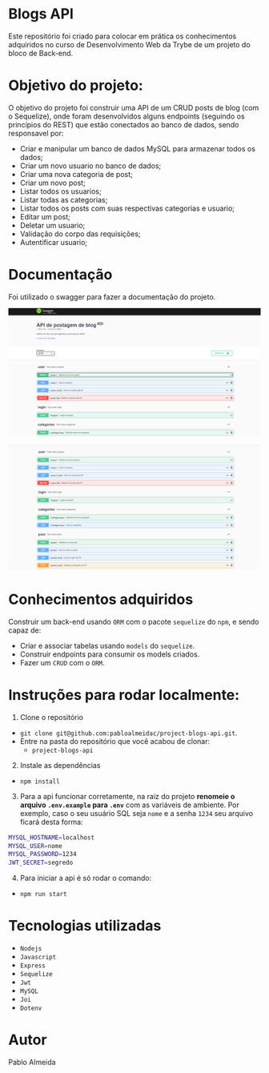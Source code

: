 # Blogs API

Este repositório foi criado para colocar em prática os conhecimentos adquiridos no curso de Desenvolvimento Web da Trybe de um projeto do bloco de Back-end.

# Objetivo do projeto:
O objetivo do projeto foi construir uma API de um CRUD posts de blog (com o Sequelize), onde foram desenvolvidos alguns endpoints (seguindo os princípios do REST) que estão conectados ao banco de dados, sendo responsavel por:

* Criar e manipular um banco de dados MySQL para armazenar todos os dados;
* Criar um novo usuario no banco de dados;
* Criar uma nova categoria de post;
* Criar um novo post;
* Listar todos os usuarios;
* Listar todas as categorias;
* Listar todos os posts com suas respectivas categorias e usuario;
* Editar um post;
* Deletar um usuario;
* Validação do corpo das requisições;
* Autentificar usuario;

# Documentação
Foi utilizado o swagger para fazer a documentação do projeto.

![doc](https://raw.githubusercontent.com/pabloalmeidac/project-blogs-api/pabloalmeidac-sd-015-a-project-blogs-api/doc.png)

![endpoints](https://raw.githubusercontent.com/pabloalmeidac/project-blogs-api/pabloalmeidac-sd-015-a-project-blogs-api/endpoints.png)


# Conhecimentos adquiridos

Construir um back-end usando `ORM` com o pacote `sequelize` do `npm`, e sendo capaz de:
 - Criar e associar tabelas usando `models` do `sequelize`.
 - Construir endpoints para consumir os models criados. 
 - Fazer um `CRUD` com o `ORM`.

# Instruções para rodar localmente:

1. Clone o repositório
  * `git clone git@github.com:pabloalmeidac/project-blogs-api.git`.
  * Entre na pasta do repositório que você acabou de clonar:
    * `project-blogs-api`

2. Instale as dependências 
  * `npm install`


3. Para a api funcionar corretamente, na raiz do projeto **renomeie o arquivo `.env.example` para `.env`** com as variáveis de ambiente. Por exemplo, caso o seu usuário SQL seja `nome` e a senha `1234` seu arquivo ficará desta forma:

```sh
MYSQL_HOSTNAME=localhost
MYSQL_USER=nome
MYSQL_PASSWORD=1234
JWT_SECRET=segredo
```
4. Para iniciar a api é só rodar o comando:
  * `npm run start`
# Tecnologias utilizadas
  * `Nodejs`
  * `Javascript`
  * `Express`
  * `Sequelize`
  * `Jwt`
  * `MySQL`
  * `Joi`
  * `Dotenv`
  
# Autor
  Pablo Almeida